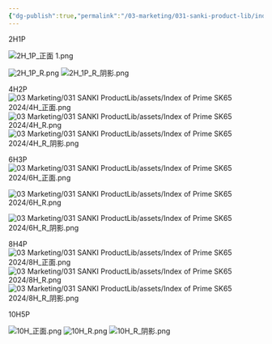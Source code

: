```yaml
---
{"dg-publish":true,"permalink":"/03-marketing/031-sanki-product-lib/index-of-prime-sk-65-2024/","tags":["SKProductLib"]}
---
```


2H1P

![2H_1P_正面 1.png](/img/user/03%20Marketing/031%20SANKI%20ProductLib/assets/Index%20of%20Prime%20SK65%202024/2H_1P_%E6%AD%A3%E9%9D%A2%201.png)


![2H_1P_R.png](/img/user/03%20Marketing/031%20SANKI%20ProductLib/assets/Index%20of%20Prime%20SK65%202024/2H_1P_R.png)
![2H_1P_R_阴影.png](/img/user/03%20Marketing/031%20SANKI%20ProductLib/assets/Index%20of%20Prime%20SK65%202024/2H_1P_R_%E9%98%B4%E5%BD%B1.png)


4H2P
![03 Marketing/031 SANKI ProductLib/assets/Index of Prime SK65 2024/4H_正面.png](/img/user/03%20Marketing/031%20SANKI%20ProductLib/assets/Index%20of%20Prime%20SK65%202024/4H_%E6%AD%A3%E9%9D%A2.png)
![03 Marketing/031 SANKI ProductLib/assets/Index of Prime SK65 2024/4H_R.png](/img/user/03%20Marketing/031%20SANKI%20ProductLib/assets/Index%20of%20Prime%20SK65%202024/4H_R.png)
![03 Marketing/031 SANKI ProductLib/assets/Index of Prime SK65 2024/4H_R_阴影.png](/img/user/03%20Marketing/031%20SANKI%20ProductLib/assets/Index%20of%20Prime%20SK65%202024/4H_R_%E9%98%B4%E5%BD%B1.png)

6H3P
![03 Marketing/031 SANKI ProductLib/assets/Index of Prime SK65 2024/6H_正面.png](/img/user/03%20Marketing/031%20SANKI%20ProductLib/assets/Index%20of%20Prime%20SK65%202024/6H_%E6%AD%A3%E9%9D%A2.png)

![03 Marketing/031 SANKI ProductLib/assets/Index of Prime SK65 2024/6H_R.png](/img/user/03%20Marketing/031%20SANKI%20ProductLib/assets/Index%20of%20Prime%20SK65%202024/6H_R.png)

![03 Marketing/031 SANKI ProductLib/assets/Index of Prime SK65 2024/6H_R_阴影.png](/img/user/03%20Marketing/031%20SANKI%20ProductLib/assets/Index%20of%20Prime%20SK65%202024/6H_R_%E9%98%B4%E5%BD%B1.png)

8H4P
![03 Marketing/031 SANKI ProductLib/assets/Index of Prime SK65 2024/8H_正面.png](/img/user/03%20Marketing/031%20SANKI%20ProductLib/assets/Index%20of%20Prime%20SK65%202024/8H_%E6%AD%A3%E9%9D%A2.png)
![03 Marketing/031 SANKI ProductLib/assets/Index of Prime SK65 2024/8H_R.png](/img/user/03%20Marketing/031%20SANKI%20ProductLib/assets/Index%20of%20Prime%20SK65%202024/8H_R.png)
![03 Marketing/031 SANKI ProductLib/assets/Index of Prime SK65 2024/8H_R_阴影.png](/img/user/03%20Marketing/031%20SANKI%20ProductLib/assets/Index%20of%20Prime%20SK65%202024/8H_R_%E9%98%B4%E5%BD%B1.png)

10H5P

![10H_正面.png](/img/user/03%20Marketing/031%20SANKI%20ProductLib/assets/Index%20of%20Prime%20SK65%202024/10H_%E6%AD%A3%E9%9D%A2.png)
![10H_R.png](/img/user/03%20Marketing/031%20SANKI%20ProductLib/assets/Index%20of%20Prime%20SK65%202024/10H_R.png)
![10H_R_阴影.png](/img/user/03%20Marketing/031%20SANKI%20ProductLib/assets/Index%20of%20Prime%20SK65%202024/10H_R_%E9%98%B4%E5%BD%B1.png)
